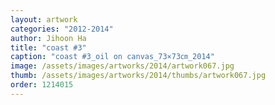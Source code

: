 ```yaml
---
layout: artwork
categories: "2012-2014"
author: Jihoon Ha
title: "coast #3"
caption: "coast #3_oil on canvas_73×73㎝_2014"
image: /assets/images/artworks/2014/artwork067.jpg
thumb: /assets/images/artworks/2014/thumbs/artwork067.jpg
order: 1214015
---
```


